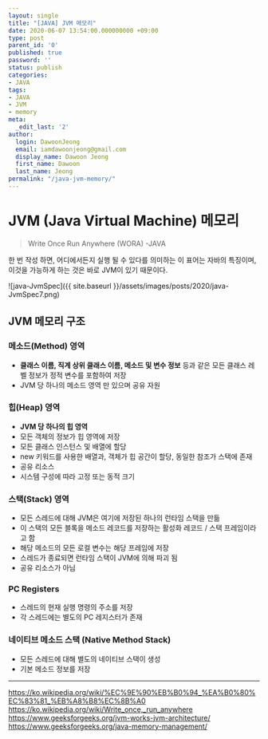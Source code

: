```yaml
---
layout: single
title: "[JAVA] JVM 메모리"
date: 2020-06-07 13:54:00.000000000 +09:00
type: post
parent_id: '0'
published: true
password: ''
status: publish
categories:
- JAVA
tags:
- JAVA
- JVM
- memory
meta:
  _edit_last: '2'
author:
  login: DawoonJeong
  email: iamdawoonjeong@gmail.com
  display_name: Dawoon Jeong
  first_name: Dawoon
  last_name: Jeong
permalink: "/java-jvm-memory/"
---
```


# JVM (Java Virtual Machine) 메모리

> Write Once Run Anywhere (WORA) -JAVA

한 번 작성 하면, 어디에서든지 실행 될 수 있다를 의미하는 이 표어는 자바의 특징이며,
이것을 가능하게 하는 것은 바로 JVM이 있기 때문이다.

![java-JvmSpec]({{ site.baseurl }}/assets/images/posts/2020/java-JvmSpec7.png)

## JVM 메모리 구조

### 메소드(Method) 영역
- **클래스 이름, 직계 상위 클래스 이름, 메소드 및 변수 정보** 등과 같은 모든 클래스 레벨 정보가 정적 변수를 포함하여 저장
- JVM 당 하나의 메소드 영역 만 있으며 공유 자원

### 힙(Heap) 영역
- **JVM 당 하나의 힙 영역**
- 모든 객체의 정보가 힙 영역에 저장
- 모든 클래스 인스턴스 및 배열에 할당
- new 키워드를 사용한 배열과, 객체가 힙 공간이 할당, 동일한 참조가 스택에 존재
- 공유 리소스
- 시스템 구성에 따라 고정 또는 동적 크기


### 스택(Stack) 영역
- 모든 스레드에 대해 JVM은 여기에 저장된 하나의 런타임 스택을 만듦
- 이 스택의 모든 블록을 메소드 레코드를 저장하는 활성화 레코드 / 스택 프레임이라고 함
- 해당 메소드의 모든 로컬 변수는 해당 프레임에 저장
- 스레드가 종료되면 런타임 스택이 JVM에 의해 파괴 됨
- 공유 리소스가 아님

### PC Registers
- 스레드의 현재 실행 명령의 주소를 저장
- 각 스레드에는 별도의 PC 레지스터가 존재

### 네이티브 메소드 스택 (Native Method Stack)
- 모든 스레드에 대해 별도의 네이티브 스택이 생성
- 기본 메소드 정보를 저장

---

<https://ko.wikipedia.org/wiki/%EC%9E%90%EB%B0%94_%EA%B0%80%EC%83%81_%EB%A8%B8%EC%8B%A0>    
<https://ko.wikipedia.org/wiki/Write_once,_run_anywhere>  
<https://www.geeksforgeeks.org/jvm-works-jvm-architecture/>   
<https://www.geeksforgeeks.org/java-memory-management/>
